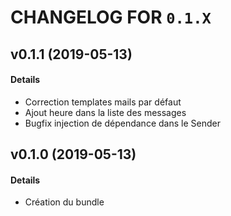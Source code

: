 # CHANGELOG FOR `0.1.X`


## v0.1.1 (2019-05-13)

#### Details
- Correction templates mails par défaut
- Ajout heure dans la liste des messages
- Bugfix injection de dépendance dans le Sender



## v0.1.0 (2019-05-13)

#### Details
- Création du bundle

